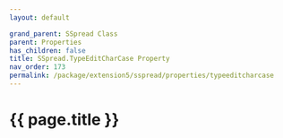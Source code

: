 ```yaml
---
layout: default

grand_parent: SSpread Class
parent: Properties
has_children: false
title: SSpread.TypeEditCharCase Property
nav_order: 173
permalink: /package/extension5/sspread/properties/typeeditcharcase
---
```

# {{ page.title }}